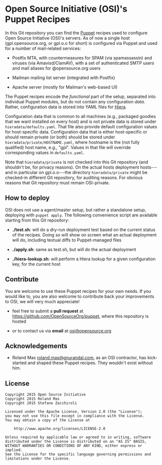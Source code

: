 Open Source Initiative (OSI)'s Puppet Recipes
=============================================

In this Git repository you can find the [Puppet][1] recipes used to configure
Open Source Initiative (OSI)'s servers. As of now a single host
(gpl.opensource.org, or gpl.o.o for short) is configured via Puppet and used
for a number of mail-related services:

- Postfix MTA, with countermeasures for SPAM (via spamassassin) and viruses
  (via Amavisd/ClamAV), with a set of authenticated SMTP users and mail aliases
  for @opensource.org users

- Mailman mailing list server (integrated with Postfix)

- Apache server (mostly for Mailman's web-based UI)

The Puppet recipes encode the *functional* part of the setup, separated into
individual Puppet modules, but do not contain any configuration *data*. Rather,
configuration data is stored into YAML files for [Hiera][2].

[1]: https://puppetlabs.com/puppet/puppet-open-source
[2]: http://docs.puppetlabs.com/hiera/

Configuration data that is common to all machines (e.g., packaged goodies that
we want installed on every host) and is not private data is stored under
`hieradata/defaults.yaml`. That file also provide default configuration values
for host-specific data.  Configuration data that is either host-specific or
should remain private (or both) should be stored under
`hieradata/private/HOSTNAME.yaml`, where hostname is the (not fully qualified)
host name, e.g., "gpl". Values in that file will override corresponding values
in `defaults.yaml`.

Note that `hieradata/private` is not checked into this Git repository (and
shouldn't be, for privacy reasons). On the actual hosts deployment hosts---and
in particular on gpl.o.o---the directory `hieradata/private` might be
checked-in different Git repository, for auditing reasons. For obvious reasons
that Git repository must remain OSI-private.


How to deploy
-------------

OSI does not use a agent/master setup, but rather a standalone setup, deploying
with `puppet apply`. The following convenience script are available starting
from this Git repository:

- **./test.sh**: will do a dry-run deployment test based on the current status
  of the recipes. Doing so will show on screen what an actual deployment will
  do, including textual diffs to Puppet-managed files

- **./apply.sh**: same as test.sh, but will do the actual deployment

- **./hiera-lookup.sh**: will perform a Hiera lookup for a given configuration
  key, for the current host


Contribute
----------

You are welcome to use these Puppet recipes for your own needs. If you would
like to, you are also welcome to contribute back your improvements to OSI, we
will very much appreciate!

- feel free to submit a **pull request** at
  <https://github.com/OpenSourceOrg/puppet>, where this repository is hosted

- or to contact us via **email** at <osi@opensource.org>


Acknowledgements
----------------

- Roland Mas <roland.mas@gnurandal.com>, as an OSI contractor, has kick-started
  and shaped these Puppet recipes. They wouldn't exist without him.


License
-------

	Copyright 2015 Open Source Initiative
	Copyright 2015 Roland Mas
	Copyright 2015 Stefano Zacchiroli

	Licensed under the Apache License, Version 2.0 (the "License");
	you may not use this file except in compliance with the License.
	You may obtain a copy of the License at

		http://www.apache.org/licenses/LICENSE-2.0

	Unless required by applicable law or agreed to in writing, software
	distributed under the License is distributed on an "AS IS" BASIS,
	WITHOUT WARRANTIES OR CONDITIONS OF ANY KIND, either express or implied.
	See the License for the specific language governing permissions and
	limitations under the License.
